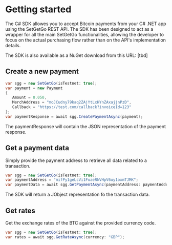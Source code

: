 # Getting started
The C# SDK allowes you to accept Bitcoin payments from your C# .NET app using the SetGetGo REST API.
The SDK has been designed to act as a wrapper for all the main SetGetGo functionalities, 
allowing the developer to focus on the actual purchasing flow rather than on the API's implementation details.

The SDK is also available as a NuGet download from this URL:  [tbd]

## Create a new payment

```csharp
var sgg = new SetGetGo(isTestnet: true);
var payment = new Payment
{
   Amount = 0.050, 
   MerchAddress = "moJCudny79kaq2ZAjYtLxHYnZAxajjnPzD", 
   Callback = "https://test.com/callback?invoiceId=123"  
};
var paymentResponse = await sgg.CreatePaymentAsync(payment);
```

The paymentResponse will contain the JSON representation of the payment response. 

## Get a payment data

Simply provide the payment address to retrieve all data related to a transaction.

```csharp
var sgg = new SetGetGo(isTestnet: true);
var paymentAddress = "mifPy1geLcVi1FuaeRkVHpV6uy1oxmTJMK";
var paymentData = await sgg.GetPaymentAsync(paymentAddress: paymentAddress);
```

The SDK will return a JObject representation fo the transaction data.

## Get rates

Get the exchange rates of the BTC against the provided currency code.

```csharp
var sgg = new SetGetGo(isTestnet: true); 
var rates = await sgg.GetRateAsync(currency: "GBP");
```
